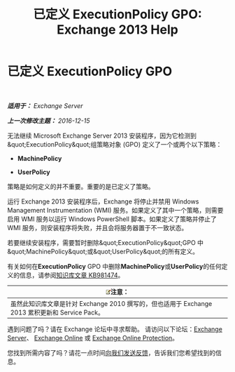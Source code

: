 ﻿---
title: '已定义 ExecutionPolicy GPO: Exchange 2013 Help'
TOCTitle: 已定义 ExecutionPolicy GPO
ms:assetid: 63de83e2-9a6b-4f57-85b9-df445bea18dd
ms:mtpsurl: https://technet.microsoft.com/zh-cn/library/ms.exch.setupreadiness.powershellexecutionpolicycheckset(v=EXCHG.150)
ms:contentKeyID: 61203676
ms.date: 05/21/2018
mtps_version: v=EXCHG.150
ms.translationtype: MT
---

# 已定义 ExecutionPolicy GPO

 

_**适用于：** Exchange Server_

_**上一次修改主题：** 2016-12-15_

无法继续 Microsoft Exchange Server 2013 安装程序，因为它检测到\&quot;ExecutionPolicy\&quot;组策略对象 (GPO) 定义了一个或两个以下策略：

  - **MachinePolicy**

  - **UserPolicy**

策略是如何定义的并不重要。重要的是已定义了策略。

运行 Exchange 2013 安装程序后，Exchange 将停止并禁用 Windows Management Instrumentation (WMI) 服务。如果定义了其中一个策略，则需要启用 WMI 服务以运行 Windows PowerShell 脚本。如果定义了策略并停止了 WMI 服务，则安装程序将失败，并且会将服务器置于不一致状态。

若要继续安装程序，需要暂时删除\&quot;ExecutionPolicy\&quot;GPO 中\&quot;MachinePolicy\&quot;或\&quot;UserPolicy\&quot;的所有定义。

有关如何在**ExecutionPolicy** GPO 中删除**MachinePolicy**或**UserPolicy**的任何定义的信息，请参阅[知识库文章 KB981474](https://go.microsoft.com/fwlink/?linkid=3052%26kbid=981474)。

<table>
<thead>
<tr class="header">
<th><img src="images/Bb124558.note(EXCHG.150).gif" title="注意" alt="注意" />注意：</th>
</tr>
</thead>
<tbody>
<tr class="odd">
<td>虽然此知识库文章是针对 Exchange 2010 撰写的，但也适用于 Exchange 2013 累积更新和 Service Pack。</td>
</tr>
</tbody>
</table>


遇到问题了吗？请在 Exchange 论坛中寻求帮助。 请访问以下论坛：[Exchange Server](https://go.microsoft.com/fwlink/p/?linkid=60612)、 [Exchange Online](https://go.microsoft.com/fwlink/p/?linkid=267542) 或 [Exchange Online Protection](https://go.microsoft.com/fwlink/p/?linkid=285351)。

您找到所需内容了吗？请花一点时间[向我们发送反馈](mailto:exsetuphelpfeedback@microsoft.com?subject=exchange%202013%20setup%20help%20feedbac)，告诉我们您希望找到的信息。

